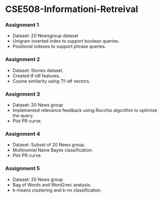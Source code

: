 # CSE508-Informationi-Retreival

### Assignment 1

- Dataset: 20 Newsgroup dataset
- Unigram inverted index to support boolean queries.
- Positional indexes to support phrase queries.

### Assignment 2

- Dataset: Stories dataset.
- Created tf-idf features.
- Cosine similarity using Tf-idf vectors.


### Assignment 3

- Dataset: 20 News group
- Implemented relevance feedback using Rocchio algorithm to optimize the query.
- Plot PR curve.

### Assignment 4

- Dataset: Subset of 20 News group.
- Multinomial Naive Bayes classification.
- Plot PR curve.

### Assignment 5

- Dataset: 20 News group
- Bag of Words and Word2vec analysis.
- k-means clustering and k-nn classification.







